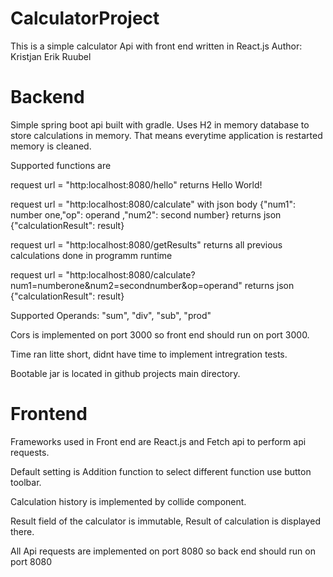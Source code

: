 # CalculatorProject

This is a simple calculator Api with front end written in React.js 
Author: Kristjan Erik Ruubel

# Backend

Simple spring boot api built with gradle.
Uses H2 in memory database to store calculations in memory.
That means everytime application is restarted memory is cleaned.

Supported functions are 

request url = "http:localhost:8080/hello"
returns Hello World!

request url = "http:localhost:8080/calculate" with json body {"num1": number one,"op": operand ,"num2": second number}
returns json {"calculationResult": result}

request url = "http:localhost:8080/getResults" 
returns all previous calculations done in programm runtime

request url = "http:localhost:8080/calculate?num1=numberone&num2=secondnumber&op=operand" 
returns json {"calculationResult": result}

Supported Operands: "sum", "div", "sub", "prod"

Cors is implemented on port 3000 so front end should run on port 3000.

Time ran litte short, didnt have time to implement intregration tests.

Bootable jar is located in github projects main directory.


# Frontend

Frameworks used in Front end are React.js and Fetch api to perform api requests.

Default setting is Addition function to select different function use button toolbar.

Calculation history is implemented by collide component.

Result field of the calculator is immutable, Result of calculation is displayed there.

All Api requests are implemented on port 8080 so back end should run on port 8080










